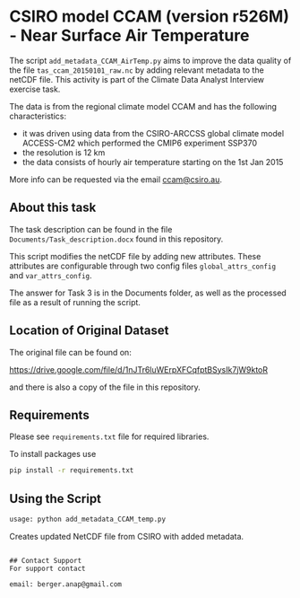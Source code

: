 CSIRO model CCAM (version r526M) - Near Surface Air Temperature
=============

The script ```add_metadata_CCAM_AirTemp.py``` aims to improve the data quality of the file ```tas_ccam_20150101_raw.nc``` by adding relevant metadata to the netCDF file. This activity is part of the Climate Data Analyst Interview exercise task.

The data is from the regional climate model CCAM and has the following characteristics:
* it was driven using data from the CSIRO-ARCCSS global climate model ACCESS-CM2 which performed the CMIP6 experiment SSP370
* the resolution is 12 km
* the data consists of hourly air temperature starting on the 1st Jan 2015

More info can be requested via the email ccam@csiro.au.

## About this task
The task description can be found in the file ```Documents/Task_description.docx``` found in this repository.

This script modifies the netCDF file by adding new attributes. These attributes are configurable through 
two config files ```global_attrs_config``` and ```var_attrs_config```.

The answer for Task 3 is in the Documents folder, as well as the processed file as a result of running the script.

## Location of Original Dataset

The original file can be found on:

https://drive.google.com/file/d/1nJTr6luWErpXFCqfptBSysIk7jW9ktoR

and there is also a copy of the file in this repository.

## Requirements
Please see ```requirements.txt``` file for required libraries.

To install packages use 
```bash
pip install -r requirements.txt
```

## Using the Script

```bash
usage: python add_metadata_CCAM_temp.py
```
Creates updated NetCDF file from CSIRO with added metadata.
```

## Contact Support
For support contact

email: berger.anap@gmail.com
